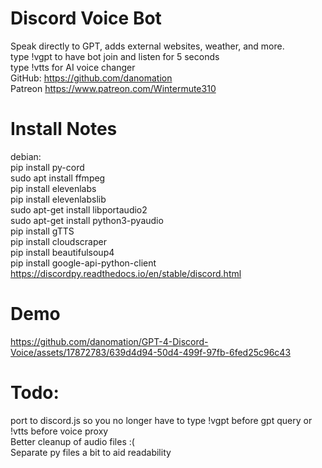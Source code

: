 # Discord Voice Bot
  Speak directly to GPT, adds external websites, weather, and more.  
  type !vgpt to have bot join and listen for 5 seconds  
  type !vtts for AI voice changer  
  GitHub: https://github.com/danomation  
  Patreon https://www.patreon.com/Wintermute310  
  
# Install Notes
debian:  
    pip install py-cord  
    sudo apt install ffmpeg  
    pip install elevenlabs  
    pip install elevenlabslib  
    sudo apt-get install libportaudio2  
    sudo apt-get install python3-pyaudio  
    pip install gTTS  
    pip install cloudscraper   
    pip install beautifulsoup4   
    pip install google-api-python-client   
    https://discordpy.readthedocs.io/en/stable/discord.html  

# Demo 





https://github.com/danomation/GPT-4-Discord-Voice/assets/17872783/639d4d94-50d4-499f-97fb-6fed25c96c43



# Todo: 
port to discord.js so you no longer have to type !vgpt before gpt query or !vtts before voice proxy    
Better cleanup of audio files :(    
Separate py files a bit to aid readability
